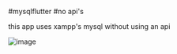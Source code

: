 #mysqlflutter
#no api's

this app uses xampp's mysql without using an api


![image](https://user-images.githubusercontent.com/110393330/217059180-d2c617aa-e231-42d4-aa2b-033e871ce03c.png)
